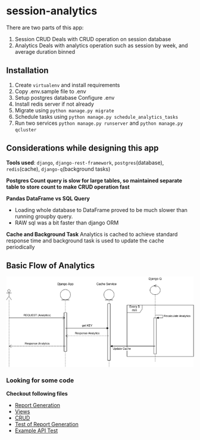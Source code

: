 # session-analytics

There are two parts of this app:

1. Session CRUD
   Deals with CRUD operation on session database
2. Analytics
   Deals with analytics operation such as session by week,
   and average duration binned

## Installation

 1. Create `virtualenv` and install requirements
 2. Copy .env.sample file to .env
 3. Setup postgres database Configure .env
 4. Install redis server if not already
 5. Migrate using `python manage.py migrate`
 6. Schedule tasks using `python manage.py schedule_analytics_tasks`
 7. Run two services `python manage.py runserver` and `python manage.py qcluster`

## Considerations while designing this app

 **Tools used**:  `django`, `django-rest-framework`, `postgres`(database), `redis`(cache), `django-q`(background tasks)

 **Postgres Count query is slow for large tables, so maintained separate table to store count to make CRUD operation fast**

 **Pandas DataFrame vs SQL Query**
 - Loading whole database to DataFrame proved to be much slower than running groupby query.
 - RAW sql was a bit faster than django ORM

 **Cache and Background Task**
 Analytics is cached to achieve standard response time and background task is used to update the cache periodically
 
 ## Basic Flow of Analytics
 
 ![Basic Flow](session_analytic.drawio.png)
 
 ### Looking for some code
 **Checkout following files**
 - [Report Generation](https://github.com/anuragregmi/session-analytics/blob/main/analytics/utils.py)
 - [Views](https://github.com/anuragregmi/session-analytics/blob/main/analytics/api/v1/views.py)
 - [CRUD](https://github.com/anuragregmi/session-analytics/blob/main/session/api/v1/views.py)
 - [Test of Report Generation](https://github.com/anuragregmi/session-analytics/blob/main/analytics/tests.py)
 - [Example API Test](https://github.com/anuragregmi/session-analytics/blob/main/analytics/api/v1/tests.py)
